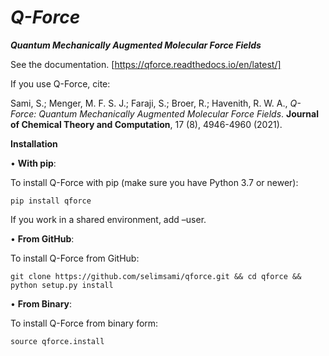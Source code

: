 # _**Q-Force**_

**_Quantum Mechanically Augmented Molecular Force Fields_**

See the documentation. [https://qforce.readthedocs.io/en/latest/]

If you use Q-Force, cite:

Sami, S.; Menger, M. F. S. J.; Faraji, S.; Broer, R.; Havenith, R. W. A., _Q-Force: Quantum Mechanically Augmented Molecular Force Fields_. **Journal of Chemical Theory and Computation**, 17 (8), 4946-4960 (2021).

**Installation**

• **With pip**:

To install Q-Force with pip (make sure you have Python 3.7 or newer):

	pip install qforce

If you work in a shared environment, add –user.

• **From GitHub**:

To install Q-Force from GitHub:

	git clone https://github.com/selimsami/qforce.git && cd qforce && python setup.py install

• **From Binary**:

To install Q-Force from binary form:

	source qforce.install
